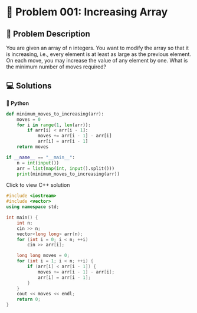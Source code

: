 # 🧮 Problem 001: Increasing Array

## 📄 Problem Description

You are given an array of n integers. You want to modify the array so that it is increasing, i.e., every element is at least as large as the previous element.
On each move, you may increase the value of any element by one. What is the minimum number of moves required?

## 💻 Solutions

<summary><strong>🐍 Python</strong></summary>

```python
def minimum_moves_to_increasing(arr):
    moves = 0
    for i in range(1, len(arr)):
        if arr[i] < arr[i - 1]:
            moves += arr[i - 1] - arr[i]
            arr[i] = arr[i - 1]
    return moves

if __name__ == "__main__":
    n = int(input())
    arr = list(map(int, input().split()))
    print(minimum_moves_to_increasing(arr))
```
<summary>Click to view C++ solution</summary>

```cpp
#include <iostream>
#include <vector>
using namespace std;

int main() {
    int n;
    cin >> n;
    vector<long long> arr(n);
    for (int i = 0; i < n; ++i)
        cin >> arr[i];

    long long moves = 0;
    for (int i = 1; i < n; ++i) {
        if (arr[i] < arr[i - 1]) {
            moves += arr[i - 1] - arr[i];
            arr[i] = arr[i - 1];
        }
    }
    cout << moves << endl;
    return 0;
}
```

